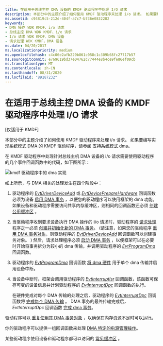 ```yaml
---
title: 在适用于总线主控 DMA 设备的 KMDF 驱动程序中处理 I/O 请求
description: 本部分中的主题介绍了如何使用 KMDF 驱动程序来处理 i/o 请求。 如果要编写实现系统模式 DMA 的 KMDF 驱动程序，请参阅支持系统模式 DMA。
ms.assetid: c94819c5-212d-404f-a7c7-b736e0832282
keywords:
- DMA 操作 WDK KMDF、i/o 请求
- 总线主控 DMA WDK KMDF、i/o 请求
- I/o 请求 WDK KMDF，DMA 设备
- 请求处理 WDK KMDF，DMA 设备
ms.date: 04/20/2017
ms.localizationpriority: medium
ms.openlocfilehash: c4c06e2afb229b861c058c1c309b68fc27717b57
ms.sourcegitcommit: e769619bd37e04762c77444e8b4ce9fe86ef09cb
ms.translationtype: MT
ms.contentlocale: zh-CN
ms.lasthandoff: 08/31/2020
ms.locfileid: "89187232"
---
```

# <a name="handling-io-requests-in-a-kmdf-driver-for-a-bus-master-dma-device"></a>在适用于总线主控 DMA 设备的 KMDF 驱动程序中处理 I/O 请求


\[仅适用于 KMDF\]

本部分中的主题介绍了如何使用 KMDF 驱动程序来处理 i/o 请求。 如果要编写实现系统模式 DMA 的 KMDF 驱动程序，请参阅 [支持系统模式 dma](supporting-system-mode-dma.md)。




在 KMDF 驱动程序中处理针对总线主机 DMA 设备的 i/o 请求需要使用驱动程序的几个事件回调函数中的代码，如下图所示：

![kmdf 驱动程序中的 dma 实现](images/dma-implementation-in-kmdf.png)

如上所示，与 DMA 相关的处理发生在四个阶段中：

1.  驱动程序的 [*EvtDriverDeviceAdd*](/windows-hardware/drivers/ddi/wdfdriver/nc-wdfdriver-evt_wdf_driver_device_add) 或 [*EvtDevicePrepareHardware*](/windows-hardware/drivers/ddi/wdfdevice/nc-wdfdevice-evt_wdf_device_prepare_hardware) 回调函数必须为设备 [启用 DMA 事务](enabling-dma-transactions.md) ，以便您的驱动程序可以使用框架的 dma 功能。 如果设备和驱动程序需要访问共享内存缓冲区，则相同的回调函数还必须 [创建公用缓冲区](using-common-buffers.md) 。

2.  当驱动程序收到要求设备执行 DMA 操作的 i/o 请求时，驱动程序的 [请求处理](request-handlers.md) 程序之一必须 [创建并初始化新的 DMA 事务](creating-and-initializing-a-dma-transaction.md)。  (请注意，如果您的驱动程序 [重用 DMA 事务对象](reusing-dma-transaction-objects.md)，则驱动程序的 [*EvtDriverDeviceAdd*](/windows-hardware/drivers/ddi/wdfdriver/nc-wdfdriver-evt_wdf_driver_device_add) 回调函数可以创建事务对象。 ) 然后，请求处理程序必须 [启动 DMA 事务](starting-a-dma-transaction.md) ，以便框架可以在必要时开始将事务拆分为较小的 dma 传输，并调用驱动程序的 [*EvtProgramDma*](/windows-hardware/drivers/ddi/wdfdmatransaction/nc-wdfdmatransaction-evt_wdf_program_dma) 回调函数。

3.  驱动程序的 [*EvtProgramDma*](/windows-hardware/drivers/ddi/wdfdmatransaction/nc-wdfdmatransaction-evt_wdf_program_dma) 回调函数 [将 dma 硬件](programming-dma-hardware.md) 用于单个 dma 传输并启用设备中断。

4.  当设备中断时，框架会调用驱动程序的 [*EvtInterruptIsr*](/windows-hardware/drivers/ddi/wdfinterrupt/nc-wdfinterrupt-evt_wdf_interrupt_isr) 回调函数，该函数可保存可变的设备信息并计划驱动程序的 [*EvtInterruptDpc*](/windows-hardware/drivers/ddi/wdfinterrupt/nc-wdfinterrupt-evt_wdf_interrupt_dpc) 回调函数的执行。

    在硬件完成对每个 DMA 传输的处理之后，驱动程序的 [*EvtInterruptDpc*](/windows-hardware/drivers/ddi/wdfinterrupt/nc-wdfinterrupt-evt_wdf_interrupt_dpc) 回调函数将 [完成每个 DMA 传输](completing-a-dma-transfer.md) 。 DMA 事务的最终传输完成后， *EvtInterruptDpc* 回调函数 [完成 dma 事务](completing-a-dma-transaction.md)。

驱动程序可以 [重复使用其 DMA 事务对象](reusing-dma-transaction-objects.md) ，以确保在内存资源不足时可以运行。

你的驱动程序可以提供一组回调函数来处理 [DMA 特定的电源管理操作](supporting-power-management-for-dma-devices.md)。

某些驱动程序使用设备和驱动程序都可以访问的 [常见缓冲区](using-common-buffers.md) 。

 

